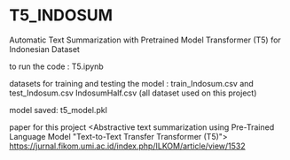 # T5_INDOSUM
Automatic Text Summarization with Pretrained Model Transformer (T5) for Indonesian Dataset

to run the code :
T5.ipynb

datasets for training and testing the model :
train_Indosum.csv and test_Indosum.csv
IndosumHalf.csv (all dataset used on this project)

model saved:
t5_model.pkl

paper for this project <Abstractive text summarization using Pre-Trained Language Model "Text-to-Text Transfer Transformer (T5)">
https://jurnal.fikom.umi.ac.id/index.php/ILKOM/article/view/1532

